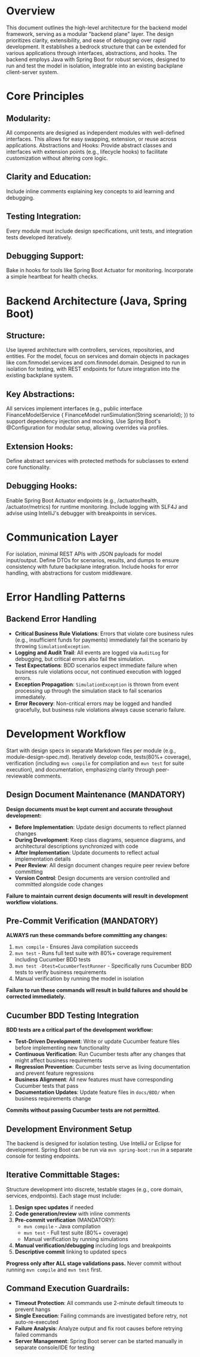 # Overview
This document outlines the high-level architecture for the backend model framework, serving as a modular "backend plane" layer. The design prioritizes clarity, extensibility, and ease of debugging over rapid development. It establishes a bedrock structure that can be extended for various applications through interfaces, abstractions, and hooks. The backend employs Java with Spring Boot for robust services, designed to run and test the model in isolation, integrable into an existing backplane client-server system.
# Core Principles

## Modularity: 
All components are designed as independent modules with well-defined interfaces. This allows for easy swapping, extension, or reuse across applications.
Abstractions and Hooks: Provide abstract classes and interfaces with extension points (e.g., lifecycle hooks) to facilitate customization without altering core logic.
## Clarity and Education:
Include inline comments explaining key concepts to aid learning and debugging.
## Testing Integration: 
Every module must include design specifications, unit tests, and integration tests developed iteratively.
## Debugging Support:
Bake in hooks for tools like Spring Boot Actuator for monitoring.
Incorporate a simple heartbeat for health checks.


# Backend Architecture (Java, Spring Boot)

## Structure:
Use layered architecture with controllers, services, repositories, and entities. For the model, focus on services and domain objects in packages like com.finmodel.services and com.finmodel.domain. Designed to run in isolation for testing, with REST endpoints for future integration into the existing backplane system.
## Key Abstractions:

All services implement interfaces (e.g., public interface FinanceModelService { FinanceModel runSimulation(String scenarioId); }) to support dependency injection and mocking.
Use Spring Boot's @Configuration for modular setup, allowing overrides via profiles.


## Extension Hooks:
 Define abstract services with protected methods for subclasses to extend core functionality.
## Debugging Hooks: 
Enable Spring Boot Actuator endpoints (e.g., /actuator/health, /actuator/metrics) for runtime monitoring. Include logging with SLF4J and advise using IntelliJ's debugger with breakpoints in services.

# Communication Layer

For isolation, minimal REST APIs with JSON payloads for model input/output. Define DTOs for scenarios, results, and dumps to ensure consistency with future backplane integration.
Include hooks for error handling, with abstractions for custom middleware.

# Error Handling Patterns

## Backend Error Handling
- **Critical Business Rule Violations**: Errors that violate core business rules (e.g., insufficient funds for payments) immediately fail the scenario by throwing `SimulationException`.
- **Logging and Audit Trail**: All events are logged via `AuditLog` for debugging, but critical errors also fail the simulation.
- **Test Expectations**: BDD scenarios expect immediate failure when business rule violations occur, not continued execution with logged errors.
- **Exception Propagation**: `SimulationException` is thrown from event processing up through the simulation stack to fail scenarios immediately.
- **Error Recovery**: Non-critical errors may be logged and handled gracefully, but business rule violations always cause scenario failure.

# Development Workflow
Start with design specs in separate Markdown files per module (e.g., module-design-spec.md).
Iteratively develop code, tests(80%+ coverage), verification (including `mvn compile` for compilation and `mvn test` for suite execution), and documentation, emphasizing clarity through peer-reviewable comments.

## Design Document Maintenance (MANDATORY)
**Design documents must be kept current and accurate throughout development:**

- **Before Implementation**: Update design documents to reflect planned changes
- **During Development**: Keep class diagrams, sequence diagrams, and architectural descriptions synchronized with code
- **After Implementation**: Update documents to reflect actual implementation details
- **Peer Review**: All design document changes require peer review before committing
- **Version Control**: Design documents are version controlled and committed alongside code changes

**Failure to maintain current design documents will result in development workflow violations.**

## Pre-Commit Verification (MANDATORY)
**ALWAYS run these commands before committing any changes:**
1. `mvn compile` - Ensures Java compilation succeeds
2. `mvn test` - Runs full test suite with 80%+ coverage requirement including Cucumber BDD tests
3. `mvn test -Dtest=CucumberTestRunner` - Specifically runs Cucumber BDD tests to verify business requirements
4. Manual verification by running the model in isolation

**Failure to run these commands will result in build failures and should be corrected immediately.**

## Cucumber BDD Testing Integration
**BDD tests are a critical part of the development workflow:**

- **Test-Driven Development**: Write or update Cucumber feature files before implementing new functionality
- **Continuous Verification**: Run Cucumber tests after any changes that might affect business requirements
- **Regression Prevention**: Cucumber tests serve as living documentation and prevent feature regressions
- **Business Alignment**: All new features must have corresponding Cucumber tests that pass
- **Documentation Updates**: Update feature files in `docs/BDD/` when business requirements change

**Commits without passing Cucumber tests are not permitted.**

## Development Environment Setup
The backend is designed for isolation testing. Use IntelliJ or Eclipse for development. Spring Boot can be run via `mvn spring-boot:run` in a separate console for testing endpoints.
 

## Iterative Committable Stages:
Structure development into discrete, testable stages (e.g., core domain, services, endpoints). Each stage must include:

1. **Design spec updates** if needed
2. **Code generation/review** with inline comments
3. **Pre-commit verification** (MANDATORY):
   - `mvn compile` - Java compilation
   - `mvn test` - Full test suite (80%+ coverage)
   - Manual verification by running simulations
4. **Manual verification/debugging** including logs and breakpoints
5. **Descriptive commit** linking to updated specs

**Progress only after ALL stage validations pass.** Never commit without running `mvn compile` and `mvn test` first.

## Command Execution Guardrails:
- **Timeout Protection**: All commands use 2-minute default timeouts to prevent hangs
- **Single Execution**: Failing commands are investigated before retry, not auto-re-executed
- **Failure Analysis**: Analyze output and fix root causes before retrying failed commands
- **Server Management**: Spring Boot server can be started manually in separate console/IDE for testing